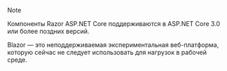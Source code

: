 > [!NOTE]
> Компоненты Razor ASP.NET Core поддерживаются в ASP.NET Core 3.0 или более поздних версий.
>
> Blazor — это неподдерживаемая экспериментальная веб-платформа, которую сейчас не следует использовать для нагрузок в рабочей среде.
